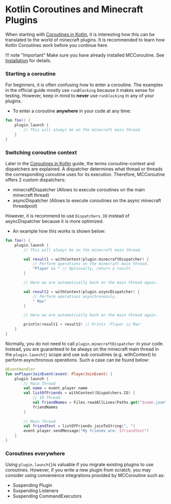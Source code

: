 # Kotlin Coroutines and Minecraft Plugins

When starting with [Coroutines in Kotlin](https://kotlinlang.org/docs/coroutines-basics.html), it is interesting
how this can be translated to the world of minecraft plugins. It is recommended to learn how Kotlin Coroutines work before you continue here.

!!! note "Important"
    Make sure you have already installed MCCoroutine. See [Installation](/gettingstarted) for details.

### Starting a coroutine

For beginners, it is often confusing how to enter a coroutine. The examples in the official guide mostly use ``runBlocking``
because it makes sense for testing. However, keep in mind to **never** use ``runblocking`` in any of your plugins.

* To enter a coroutine **anywhere** in your code at any time:

```kotlin
fun foo() {
    plugin.launch {
        // This will always be on the minecraft main thread.
    }
}
```

### Switching coroutine context
    
Later in the [Coroutines in Kotlin](https://kotlinlang.org/docs/coroutine-context-and-dispatchers.html) guide, the terms coroutine-context and dispatchers are explained.
A dispatcher determines what thread or threads the corresponding coroutine uses for its execution. Therefore, MCCoroutine offers 2 custom dispatchers:

* minecraftDispatcher (Allows to execute coroutines on the main minecraft thread)
* asyncDispatcher (Allows to execute coroutines on the async minecraft threadpool)

However, it is recommend to use ``Dispatchers.IO`` instead of asyncDispatcher because it is more optimized.

* An example how this works is shown below:

```kotlin
fun foo() {
    plugin.launch {
        // This will always be on the minecraft main thread.

        val result1 = withContext(plugin.minecraftDispatcher) {
            // Perform operations on the minecraft main thread.
            "Player is " // Optionally, return a result.
        }

        // Here we are automatically back on the main thread again.

        val result2 = withContext(plugin.asyncDispatcher) {
            // Perform operations asynchronously.
            " Max"
        }

        // Here we are automatically back on the main thread again.

        println(result1 + result2) // Prints 'Player is Max'
    }
}
```

Normally, you do not need to call ``plugin.minecraftDispatcher`` in your code. Instead, you are guaranteed to be always on the minecraft main thread
in the ``plugin.launch{}`` scope and use sub coroutines (e.g. withContext) to perform asynchronous operations. Such a case can be found below:


```kotlin
@EventHandler
fun onPlayerJoinEvent(event: PlayerJoinEvent) {
    plugin.launch {
        // Main Thread
        val name = event.player.name
        val listOfFriends = withContext(Dispatchers.IO) {
            // IO Thread
            val friendNames = Files.readAllLines(Paths.get("$name.json"))
            friendNames
        }
        
        // Main Thread
        val friendText = listOfFriends.joinToString(", ")
        event.player.sendMessage("My friends are: $friendText")
    }
}

```

###  Coroutines everywhere

Using ``plugin.launch{}``is valuable if you migrate existing plugins to use coroutines. However, if you write a new plugin from scratch, you may consider using
convenience integrations provided by MCCoroutine such as:

* Suspending Plugin
* Suspending Listeners
* Suspending CommandExecutors










